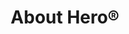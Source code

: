 ---
title: "About Hero®"
description: "Add the “IRL” experience to your online store, with the #1 virtual shopping platform. Headquarted in London and New York. Hero is trusted by brands including Levi’s, Nike, Herman Miller and LVMH."
button: "Learn more"
path: "/link/about"
link: ""
---